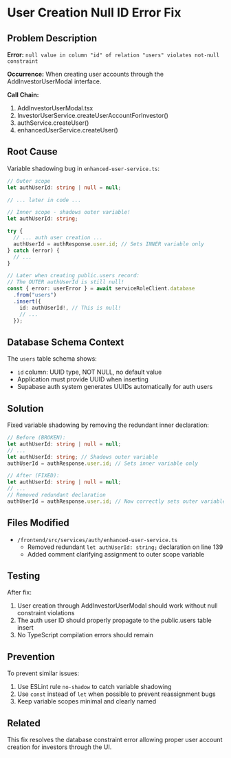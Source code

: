 # User Creation Null ID Error Fix

## Problem Description

**Error:** `null value in column "id" of relation "users" violates not-null constraint`

**Occurrence:** When creating user accounts through the AddInvestorUserModal interface.

**Call Chain:**
1. AddInvestorUserModal.tsx
2. InvestorUserService.createUserAccountForInvestor()
3. authService.createUser()
4. enhancedUserService.createUser()

## Root Cause

Variable shadowing bug in `enhanced-user-service.ts`:

```typescript
// Outer scope
let authUserId: string | null = null;

// ... later in code ...

// Inner scope - shadows outer variable!
let authUserId: string;

try {
  // ... auth user creation ...
  authUserId = authResponse.user.id; // Sets INNER variable only
} catch (error) {
  // ...
}

// Later when creating public.users record:
// The OUTER authUserId is still null!
const { error: userError } = await serviceRoleClient.database
  .from("users")
  .insert({
    id: authUserId!, // This is null!
    // ...
  });
```

## Database Schema Context

The `users` table schema shows:
- `id` column: UUID type, NOT NULL, no default value
- Application must provide UUID when inserting
- Supabase auth system generates UUIDs automatically for auth users

## Solution

Fixed variable shadowing by removing the redundant inner declaration:

```typescript
// Before (BROKEN):
let authUserId: string | null = null;
// ...
let authUserId: string; // Shadows outer variable
authUserId = authResponse.user.id; // Sets inner variable only

// After (FIXED):
let authUserId: string | null = null;
// ...
// Removed redundant declaration
authUserId = authResponse.user.id; // Now correctly sets outer variable
```

## Files Modified

- `/frontend/src/services/auth/enhanced-user-service.ts`
  - Removed redundant `let authUserId: string;` declaration on line 139
  - Added comment clarifying assignment to outer scope variable

## Testing

After fix:
1. User creation through AddInvestorUserModal should work without null constraint violations
2. The auth user ID should properly propagate to the public.users table insert
3. No TypeScript compilation errors should remain

## Prevention

To prevent similar issues:
1. Use ESLint rule `no-shadow` to catch variable shadowing
2. Use `const` instead of `let` when possible to prevent reassignment bugs
3. Keep variable scopes minimal and clearly named

## Related

This fix resolves the database constraint error allowing proper user account creation for investors through the UI.
